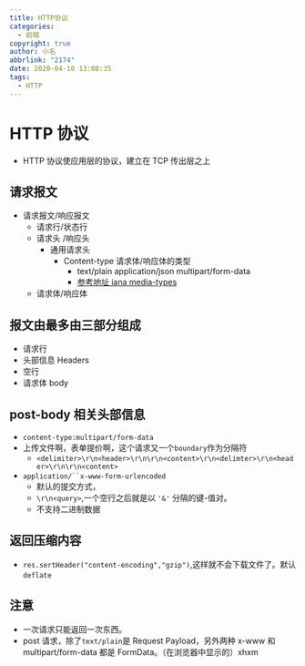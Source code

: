 ```yaml
---
title: HTTP协议
categories:
  - 前端
copyright: true
author: 小名
abbrlink: "2174"
date: 2020-04-10 13:08:35
tags:
  - HTTP
---
```


# HTTP 协议

- HTTP 协议使应用层的协议，建立在 TCP 传出层之上

## 请求报文

- 请求报文/响应报文
  - 请求行/状态行
  - 请求头 /响应头
    - 通用请求头
      - Content-type 请求体/响应体的类型
        - text/plain application/json multipart/form-data
        - [参考地址 iana media-types](https://www.iana.org/assignments/media-types/media-types.xhtml)
  - 请求体/响应体

## 报文由最多由三部分组成

- 请求行
- 头部信息 Headers
- 空行
- 请求体 body

## post-body 相关头部信息

- `content-type:multipart/form-data`
- 上传文件啊，表单提价啊，这个请求又一个`boundary`作为分隔符
  - `<delimiter>\r\n<header>\r\n\r\n<content>\r\n<delimter>\r\n<header>\r\n\r\n<content>`
- ` application/``x-www-form-urlencoded `
  - 默认的提交方式，
  - `\r\n<query>`,一个空行之后就是以 `'&'` 分隔的键-值对。
  - 不支持二进制数据

## 返回压缩内容

- `res.sertHeader("content-encoding","gzip")`,这样就不会下载文件了。默认`deflate`

## 注意

- 一次请求只能返回一次东西。
- post 请求，除了`text/plain`是 Request Payload，另外两种 x-www 和 multipart/form-data 都是 FormData。（在浏览器中显示的）xhxm

